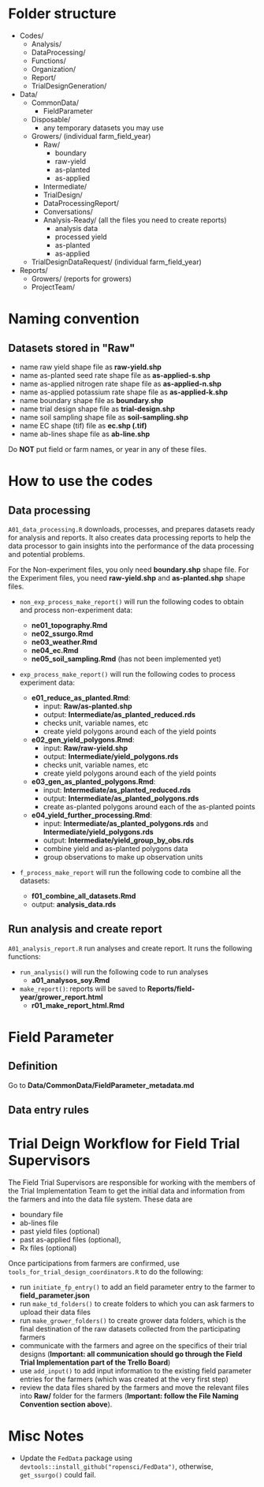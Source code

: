 # Folder structure

+ Codes/
    * Analysis/
    * DataProcessing/
    * Functions/
    * Organization/
    * Report/
    * TrialDesignGeneration/
+ Data/
    * CommonData/
        - FieldParameter
    * Disposable/
        - any temporary datasets you may use
    * Growers/ (individual farm_field_year)
        - Raw/
            + boundary
            + raw-yield
            + as-planted
            + as-applied
        - Intermediate/
        - TrialDesign/
        - DataProcessingReport/
        - Conversations/
        - Analysis-Ready/ (all the files you need to create reports)
            + analysis data
            + processed yield
            + as-planted
            + as-applied
    * TrialDesignDataRequest/ (individual farm_field_year)
+ Reports/
    * Growers/ (reports for growers)
    * ProjectTeam/

# Naming convention

## Datasets stored in "Raw"

+ name raw yield shape file as **raw-yield.shp**
+ name as-planted seed rate shape file as **as-applied-s.shp**
+ name as-applied nitrogen rate shape file as **as-applied-n.shp**
+ name as-applied potassium rate shape file as **as-applied-k.shp**
+ name boundary shape file as **boundary.shp**
+ name trial design shape file as **trial-design.shp**
+ name soil sampling shape file as **soil-sampling.shp**
+ name EC shape (tif) file as **ec.shp (.tif)**
+ name ab-lines shape file as **ab-line.shp**

Do **NOT** put field or farm names, or year in any of these files.  

# How to use the codes

## Data processing

`A01_data_processing.R` downloads, processes, and prepares datasets ready for analysis and reports. It also creates data processing reports to help the data processor to gain insights into the performance of the data processing and potential problems.

For the Non-experiment files, you only need **boundary.shp** shape file. For the Experiment files, you need **raw-yield.shp** and **as-planted.shp** shape files.

+ `non_exp_process_make_report()` will run the following codes to obtain and process non-experiment data:
    * **ne01_topography.Rmd**
    * **ne02_ssurgo.Rmd**
    * **ne03_weather.Rmd**
    * **ne04_ec.Rmd**
    * **ne05_soil_sampling.Rmd** (has not been implemented yet)

+ `exp_process_make_report()` will run the following codes to process experiment data:
    * **e01_reduce_as_planted.Rmd**:
        - input: **Raw/as-planted.shp**
        - output: **Intermediate/as_planted_reduced.rds**
        - checks unit, variable names, etc
        - create yield polygons around each of the yield points
    * **e02_gen_yield_polygons.Rmd**:
        - input: **Raw/raw-yield.shp**
        - output: **Intermediate/yield_polygons.rds**
        - checks unit, variable names, etc
        - create yield polygons around each of the yield points
    * **e03_gen_as_planted_polygons.Rmd**:
        - input: **Intermediate/as_planted_reduced.rds**
        - output: **Intermediate/as_planted_polygons.rds**
        - create as-planted polygons around each of the as-planted points
    * **e04_yield_further_processing.Rmd**:
        - input: **Intermediate/as_planted_polygons.rds** and **Intermediate/yield_polygons.rds**
        - output: **Intermediate/yield_group_by_obs.rds**
        - combine yield and as-planted polygons data   
        - group observations to make up observation units

+ `f_process_make_report` will run the following code to combine all the datasets:
    * **f01_combine_all_datasets.Rmd**
    * output: **analysis_data.rds**

## Run analysis and create report

`A01_analysis_report.R` run analyses and create report. It runs the following functions:

+ `run_analysis()` will run the following code to run analyses
    * **a01_analysos_soy.Rmd**
+ `make_report()`: reports will be saved to **Reports/field-year/grower_report.html**
    * **r01_make_report_html.Rmd**

# Field Parameter

## Definition

Go to **Data/CommonData/FieldParameter_metadata.md**

## Data entry rules


# Trial Deign Workflow for Field Trial Supervisors

The Field Trial Supervisors are responsible for working with the members of the Trial Implementation Team to get the initial data and information from the farmers and into the data file system. These data are 

+ boundary file
+ ab-lines file
+ past yield files (optional)
+ past as-applied files (optional), 
+ Rx files (optional) 

Once participations from farmers are confirmed, use `tools_for_trial_design_coordinators.R` to do the following:

+ run `initiate_fp_entry()` to add an field parameter entry to the farmer to **field_parameter.json**  
+ run `make_td_folders()` to create folders to which you can ask farmers to upload their data files
+ run `make_grower_folders()` to create grower data folders, which is the final destination of the raw datasets collected from the participating farmers 
+ communicate with the farmers and agree on the specifics of their trial designs (**Important: all communication should go through the Field Trial Implementation part of the Trello Board**)
+ use `add_input()` to add input information to the existing field parameter entries for the farmers (which was created at the very first step) 
+ review the data files shared by the farmers and move the relevant files into **Raw/** folder for the farmers (**Important: follow the File Naming Convention section above**). 


# Misc Notes

+ Update the `FedData` package using `devtools::install_github("ropensci/FedData")`, otherwise, `get_ssurgo()` could fail.

